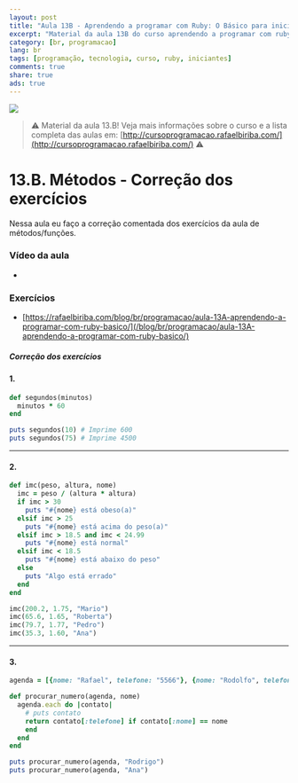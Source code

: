 ```yaml
---
layout: post
title: "Aula 13B - Aprendendo a programar com Ruby: O Básico para iniciantes"
excerpt: "Material da aula 13B do curso aprendendo a programar com ruby, o básico para iniciantes. Nunca é tarde para começar a programar! Eu criei um curso gratuito, fácil e didático voltado para iniciantes. Confira mais informações aqui nessa publicação."
category: [br, programacao]
lang: br
tags: [programação, tecnologia, curso, ruby, iniciantes]
comments: true
share: true
ads: true
---
```


![](/blog/images/curso_ruby_basico/banner-curso-ruby-13B.jpg)

> :warning: Material da aula 13.B! Veja mais informações sobre o curso e a lista completa das aulas em: [http://cursoprogramacao.rafaelbiriba.com/](http://cursoprogramacao.rafaelbiriba.com/) :warning:

# 13.B. Métodos - Correção dos exercícios

Nessa aula eu faço a correção comentada dos exercícios da aula de métodos/funções.

### Vídeo da aula

- []()

### Exercícios

- [https://rafaelbiriba.com/blog/br/programacao/aula-13A-aprendendo-a-programar-com-ruby-basico/](/blog/br/programacao/aula-13A-aprendendo-a-programar-com-ruby-basico/)

##### Correção dos exercícios

#### 1.

```ruby
def segundos(minutos)
  minutos * 60
end

puts segundos(10) # Imprime 600
puts segundos(75) # Imprime 4500
```

---

#### 2.

```ruby
def imc(peso, altura, nome)
  imc = peso / (altura * altura)
  if imc > 30
    puts "#{nome} está obeso(a)"
  elsif imc > 25
    puts "#{nome} está acima do peso(a)"
  elsif imc > 18.5 and imc < 24.99
    puts "#{nome} está normal"
  elsif imc < 18.5
    puts "#{nome} está abaixo do peso"
  else
    puts "Algo está errado"
  end
end

imc(200.2, 1.75, "Mario")
imc(65.6, 1.65, "Roberta")
imc(79.7, 1.77, "Pedro")
imc(35.3, 1.60, "Ana")
```
---

#### 3.

```ruby
agenda = [{nome: "Rafael", telefone: "5566"}, {nome: "Rodolfo", telefone: "9988"}, {nome: "Romário", telefone: "2299"}, {nome: "Ana", telefone: "1634"}, {nome: "Rodrigo", telefone: "9533"}]

def procurar_numero(agenda, nome)
  agenda.each do |contato|
    # puts contato
    return contato[:telefone] if contato[:nome] == nome
    end
  end
end

puts procurar_numero(agenda, "Rodrigo")
puts procurar_numero(agenda, "Ana")
```
